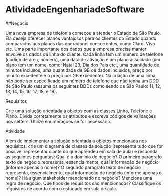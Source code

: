 # AtividadeEngenhariadeSoftware

##Negócio

Uma nova empresa de telefonia começou a atender o Estado de São Paulo.  Ela deseja oferecer planos vantajosos para os clientes do Estado quando comparados aos planos das operadoras concorrentes, como Claro, Vivo etc.
Uma parte importante dos dados que a empresa precisa manter envolve os dados da linha do cliente. Cada linha tem um número de telefone (código de área, número), uma data de ativação e um plano associado (um plano tem um nome, como: Natal 23, Dia dos Pais etc., uma quantidade de minutos inclusos, uma quantidade de GB de dados incluídos, preço por minuto excedente e o preço por GB excedente). Na criação de uma linha, não pode ser especificado um número de telefone que não tenha um DDD de São Paulo (assuma os seguintes DDDs como sendo de São Paulo: 11, 12, 13, 14, 15, 16, 17, 18, e 19).

Requisitos

Crie uma solução orientada a objetos com as classes Linha, Telefone e Plano. Divida corretamente os atributos e escreva códigos de validações nos setters. Utilize enumerações se for necessário.

Atividade

Além de implementar a solução orientada a objetos mencionada nos requisitos, crie um diagrama de classes da solução (represente tudo que for possível representar diante do que aprendeu em sala de aula) e responda as seguintes perguntas:
Qual é o domínio de negócio?
O primeiro parágrafo texto de negócio representa, essencialmente, qual informação de negócio (informe apenas o nome)?
O segundo parágrafo texto de negócio representa, essencialmente, qual informação de negócio (informe apenas o nome)?
Há algum stakeholder mencionado no negócio?
Mencione uma regra de negócio.
Que tipos de requisitos são mencionados? Classifique os requisitos de acordo com o estudado em sala de aula.
